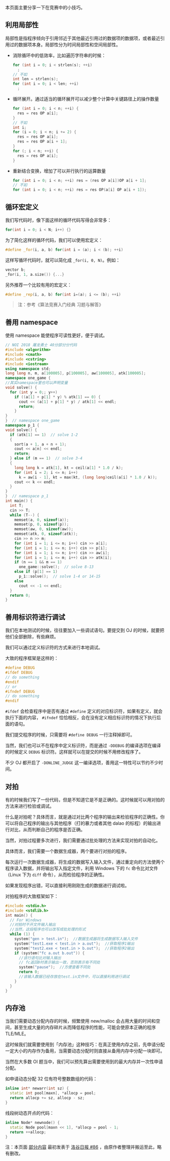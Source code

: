 本页面主要分享一下在竞赛中的小技巧。

## 利用局部性

局部性是指程序倾向于引用邻近于其他最近引用过的数据项的数据项，或者最近引用过的数据项本身。局部性分为时间局部性和空间局部性。

-   消除循环中的低效率，比如遍历字符串的时候：
    ```cpp
    for (int i = 0; i < strlen(s); ++i)
      ;
    // 不如
    int len = strlen(s);
    for (int i = 0; i < len; ++i)
      ;
    ```
-   循环展开。通过适当的循环展开可以减少整个计算中关键路径上的操作数量
    ```cpp
    for (int i = 0; i < n; ++i) {
      res = res OP a[i];
    }
    // 不如
    int i;
    for (i = 0; i < n; i += 2) {
      res = res OP a[i];
      res = res OP a[i + 1];
    }
    for (; i < n; ++i) {
      res = res OP a[i];
    }
    ```
-   重新结合变换，增加了可以并行执行的运算数量
    ```cpp
    for (int i = 0; i < n; ++i) res = (res OP a[i])OP a[i + 1];
    // 不如
    for (int i = 0; i < n; ++i) res = res OP(a[i] OP a[i + 1]);
    ```
    
## 循环宏定义

我们写代码时，像下面这样的循环代码写得会非常多：

```cpp
for(int i = 0; i < N; i++) {}
```

为了简化这样的循环代码，我们可以使用宏定义：

```cpp
#define _for(i, a, b) for(int i = (a); i < (b); ++i)
```

这样写循环代码时，就可以简化成 `_for(i, 0, N)`。例如：

```cpp
vector b;
_for(i, 1, a.size()) {...}
```

另外推荐一个比较有用的宏定义：

```cpp
#define _rep(i, a, b) for(int i=(a); i <= (b); ++i)
```

> 注：参考《算法竞赛入门经典 习题与解答》

## 善用 namespace

使用 namespace 能使程序可读性更好，便于调试。

```cpp
// NOI 2018 屠龙勇士 40分部分分代码
#include <algorithm>
#include <cmath>
#include <cstring>
#include <iostream>
using namespace std;
long long n, m, a[100005], p[100005], aw[100005], atk[100005];
namespace one_game {
//其实namespace里也可以声明变量
void solve() {
  for (int y = 0;; y++)
    if ((a[1] + p[1] * y) % atk[1] == 0) {
      cout << (a[1] + p[1] * y) / atk[1] << endl;
      return;
    }
}
}  // namespace one_game
namespace p_1 {
void solve() {
  if (atk[1] == 1)  // solve 1-2
  {
    sort(a + 1, a + n + 1);
    cout << a[n] << endl;
    return;
  } else if (m == 1)  // solve 3-4
  {
    long long k = atk[1], kt = ceil(a[1] * 1.0 / k);
    for (int i = 2; i <= n; i++)
      k = aw[i - 1], kt = max(kt, (long long)ceil(a[i] * 1.0 / k));
    cout << k << endl;
  }
}
}  // namespace p_1
int main() {
  int T;
  cin >> T;
  while (T--) {
    memset(a, 0, sizeof(a));
    memset(p, 0, sizeof(p));
    memset(aw, 0, sizeof(aw));
    memset(atk, 0, sizeof(atk));
    cin >> n >> m;
    for (int i = 1; i <= n; i++) cin >> a[i];
    for (int i = 1; i <= n; i++) cin >> p[i];
    for (int i = 1; i <= n; i++) cin >> aw[i];
    for (int i = 1; i <= m; i++) cin >> atk[i];
    if (n == 1 && m == 1)
      one_game::solve();  // solve 8-13
    else if (p[1] == 1)
      p_1::solve();  // solve 1-4 or 14-15
    else
      cout << -1 << endl;
  }
  return 0;
}
```

## 善用标识符进行调试

我们在本地测试的时候，往往要加入一些调试语句。要提交到 OJ 的时候，就要把他们全部删除，有些麻烦。

我们可以通过定义标识符的方式来进行本地调试。

大致的程序框架是这样的：

```cpp
#define DEBUG
#ifdef DEBUG
// do something
#endif
// or
#ifndef DEBUG
// do something
#endif
```

 `#ifdef` 会检查程序中是否有通过 `#define` 定义的对应标识符，如果有定义，就会执行下面的内容， `#ifndef` 恰恰相反，会在没有定义相应标识符的情况下执行后面的语句。

我们提交程序的时候，只需要将 `#define DEBUG` 一行注释掉即可。

当然，我们也可以不在程序中定义标识符，而是通过 `-DDEBUG` 的编译选项在编译的时候定义 `DEBUG` 标识符。这样就可以在提交的时候不用修改程序了。

不少 OJ 都开启了 `-DONLINE_JUDGE` 这一编译选项，善用这一特性可以节约不少时间。

## 对拍

有的时候我们写了一份代码，但是不知道它是不是正确的。这时候就可以用对拍的方法来进行检验或调试。

什么是对拍呢？具体而言，就是通过对比两个程序的输出来检验程序的正确性。你可以将自己程序的输出与其他程序（打的暴力或者其他 dalao 的标程）的输出进行对比，从而判断自己的程序是否正确。

当然，对拍过程要多次进行，我们需要通过批处理的方法来实现对拍的自动化。

具体而言，我们需要一个数据生成器，两个要进行对拍的程序。

每次运行一次数据生成器，将生成的数据写入输入文件，通过重定向的方法使两个程序读入数据，并将输出写入指定文件，利用 Windows 下的 `fc` 命令比对文件（Linux 下为 `diff` 命令），从而检验程序的正确性。

如果发现程序出错，可以直接利用刚刚生成的数据进行调试啦。

对拍程序的大致框架如下：

```cpp
#include <stdio.h>
#include <stdlib.h>
int main() {
  // For Windows
  //对拍时不开文件输入输出
  //当然，这段程序也可以改写成批处理的形式
  while (1) {
    system("gen > test.in");  //数据生成器将生成数据写入输入文件
    system("test1.exe < test.in > a.out");  //获取程序1输出
    system("test2.exe < test.in > b.out");  //获取程序2输出
    if (system("fc a.out b.out")) {
      //该行语句比对输入输出
      // fc返回0时表示输出一致，否则表示有不同处
      system("pause");  //方便查看不同处
      return 0;
      //该输入数据已经存放在test.in文件中，可以直接利用进行调试
    }
  }
}
```

## <span id="mempool">内存池</span>

当我们需要动态分配内存的时候，频繁使用 new/malloc 会占用大量的时间和空间，甚至生成大量的内存碎片从而降低程序的性能，可能会使原本正确的程序 TLE/MLE。

这时候我们就需要使用到「内存池」这种技巧：在真正使用内存之前，先申请分配一定大小的内存作为备用，当需要动态分配时则直接从备用内存中分配一块即可。

当然在大多数 OI 题当中，我们可以预先算出需要使用到的最大内存并一次性申请分配。

如申请动态分配 $32$ 位有符号整数数组的代码：

```cpp
inline int* newarr(int sz) {
  static int pool[maxn], *allocp = pool;
  return allocp += sz, allocp - sz;
}
```

线段树动态开点的代码：

```cpp
inline Node* newnode() {
  static Node pool[maxn << 1], *allocp = pool - 1;
  return ++allocp;
}
```

注：本页面 [部分内容](https://github.com/24OI/OI-wiki/commit/e9fa69af9d7f1583cb5ddad837c04bb1b03d7939) 最初发表于 [洛谷日报 #86](https://studyingfather.blog.luogu.org/some-coding-tips-for-oiers) ，由原作者整理并搬运至此，略有删改。
